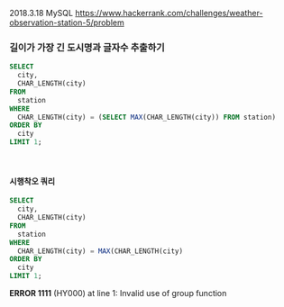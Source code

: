 2018.3.18 MySQL
https://www.hackerrank.com/challenges/weather-observation-station-5/problem

### 길이가 가장 긴 도시명과 글자수 추출하기

```sql
SELECT
  city,
  CHAR_LENGTH(city)
FROM
  station
WHERE
  CHAR_LENGTH(city) = (SELECT MAX(CHAR_LENGTH(city)) FROM station)
ORDER BY
  city
LIMIT 1;
```

<br>

#### 시행착오 쿼리

```sql
SELECT
  city,
  CHAR_LENGTH(city)
FROM
  station
WHERE
  CHAR_LENGTH(city) = MAX(CHAR_LENGTH(city)
ORDER BY
  city
LIMIT 1;
```


__ERROR 1111__ (HY000) at line 1: Invalid use of group function
